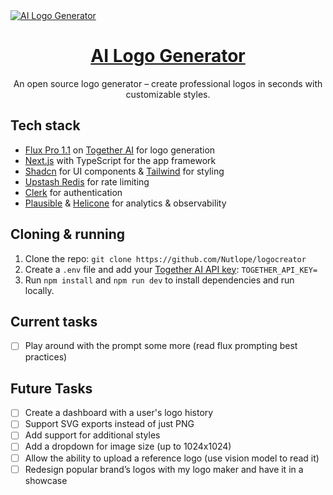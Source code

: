 <a href="https://www.aigenlogo.io">
  <img alt="AI Logo Generator" src="./public/og-image.png">
  <h1 align="center">AI Logo Generator</h1>
</a>

<p align="center">
  An open source logo generator – create professional logos in seconds with customizable styles.
</p>

## Tech stack

- [Flux Pro 1.1](https://dub.sh/flux-playground) on [Together AI](https://dub.sh/together-ai) for logo generation
- [Next.js](https://nextjs.org/) with TypeScript for the app framework
- [Shadcn](https://ui.shadcn.com/) for UI components & [Tailwind](https://tailwindcss.com/) for styling
- [Upstash Redis](https://upstash.com/) for rate limiting
- [Clerk](https://clerk.com/) for authentication
- [Plausible](https://plausible.io/) & [Helicone](https://helicone.ai/) for analytics & observability

## Cloning & running

1. Clone the repo: `git clone https://github.com/Nutlope/logocreator`
2. Create a `.env` file and add your [Together AI API key](https://api.together.xyz/settings/api-keys): `TOGETHER_API_KEY=`
3. Run `npm install` and `npm run dev` to install dependencies and run locally.

## Current tasks

- [ ] Play around with the prompt some more (read flux prompting best practices)

## Future Tasks

- [ ] Create a dashboard with a user's logo history
- [ ] Support SVG exports instead of just PNG
- [ ] Add support for additional styles
- [ ] Add a dropdown for image size (up to 1024x1024)
- [ ] Allow the ability to upload a reference logo (use vision model to read it)
- [ ] Redesign popular brand’s logos with my logo maker and have it in a showcase
